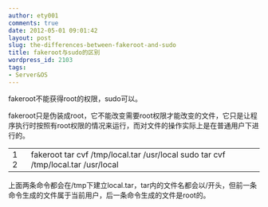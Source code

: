 ```yaml
---
author: ety001
comments: true
date: 2012-05-01 09:01:42
layout: post
slug: the-differences-between-fakeroot-and-sudo
title: fakeroot与sudo的区别
wordpress_id: 2103
tags:
- Server&OS
---
```


fakeroot不能获得root的权限，sudo可以。

fakeroot只是伪装成root，它不能改变需要root权限才能改变的文件，它只是让程序执行时按照有root权限的情况来运行，而对文件的操作实际上是在普通用户下进行的。
<table >
<tbody >
<tr >

<td >1
2
</td>

<td >fakeroot tar cvf /tmp/local.tar /usr/local
sudo tar cvf /tmp/local.tar /usr/local
</td>
</tr>
</tbody>
</table>
上面两条命令都会在/tmp下建立local.tar，tar内的文件名都会以/开头，但前一条命令生成的文件属于当前用户，后一条命令生成的文件是root的。

